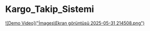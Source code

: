# Kargo_Takip_Sistemi
[![Demo Video]("İmages\Ekran görüntüsü 2025-05-31 214508.png")]([https://www.youtube.com/watch?v=VIDEO_ID](https://www.youtube.com/watch?v=fmaRhBRp88s))
